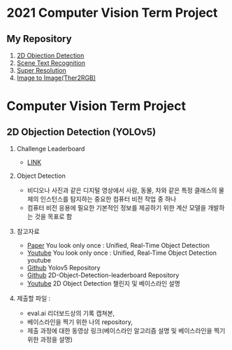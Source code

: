 # 2021 Computer Vision Term Project
## My Repository
1. [2D Objection Detection](https://github.com/JYEDU/CV_YOLOv5)
2. [Scene Text Recognition](https://github.com/JYEDU/CV_Scene-Text-Recognition)
3. [Super Resolution](https://github.com/JYEDU/CV_Super-Resolution)
4. [Image to Image(Ther2RGB)](https://github.com/JYEDU/CV_Image-To-Image)

# Computer Vision Term Project
## 2D Objection Detection (YOLOv5)

1. Challenge Leaderboard
    - [LINK](http://203.250.148.129:3088/web/challenges/challenge-page/24/overview)
    
2. Object Detection
    - 비디오나 사진과 같은 디지털 영상에서 사람, 동물, 차와 같은 특정 클래스의 물체의 인스턴스를 탐지하는 중요한 컴퓨터 비전 작업 중 하나
    - 컴퓨터 비전 응용에 필요한 기본적인 정보를 제공하기 위한 계산 모델을 개발하는 것을 목표로 함

3. 참고자료
    - [Paper](https://pjreddie.com/media/files/papers/yolo_1.pdf) You look only once : Unified, Real-Time Object Detection
    - [Youtube](https://www.youtube.com/watch?v=NM6lrxy0bxs) You look only once : Unified, Real-Time Object Detection youtube
    - [Github](https://github.com/ultralytics/yolov5) Yolov5 Repository
    - [Github](https://github.com/trancis31444/2D-Object-Detection-leaderboard) 2D-Object-Detection-leaderboard Repository
    - [Youtube](https://www.youtube.com/watch?v=V1lnjEATIlU) 2D Object Detection 챌린지 및 베이스라인 설명

4. 제출할 파일 : 
    - eval.ai 리더보드상의 기록 캡쳐본, 
    - 베이스라인을 찍기 위한 나의 repository, 
    - 제출 과정에 대한 동영상 링크(베이스라인 알고리즘 설명 및 베이스라인을 찍기 위한 과정을 설명)
